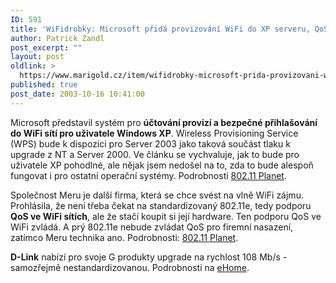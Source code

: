 ```yaml
---
ID: 591
title: 'WiFidrobky: Microsoft přidá provizování WiFi do XP serveru, QoS pro WiFi'
author: Patrick Zandl
post_excerpt: ""
layout: post
oldlink: >
  https://www.marigold.cz/item/wifidrobky-microsoft-prida-provizovani-wifi-do-xp-serveru-qos-pro-wifi
published: true
post_date: 2003-10-16 10:41:00
---
```

<p>
Microsoft představil systém pro <STRONG>účtování provizí a bezpečné přihlašování do WiFi sítí pro uživatele Windows XP</STRONG>. Wireless Provisioning Service (WPS) bude k dispozici pro Server 2003 jako taková součást tlaku k upgrade z NT a Server 2000. Ve článku se vychvaluje, jak to bude pro uživatele XP pohodlné, ale nějak jsem nedošel na to, zda to bude alespoň fungovat i pro ostatní operační systémy. Podrobnosti <A href="http://www.wi-fiplanet.com/news/article.php/3091111" target=_blank>802.11 Planet</A>.</p>

<p>
Společnost Meru je další firma, která se chce svést na vlně WiFi zájmu. Prohlásila, že není třeba čekat na standardizovaný 802.11e, tedy podporu <STRONG>QoS ve WiFi sítích</STRONG>, ale že stačí koupit si její hardware. Ten podporu QoS ve WiFi zvládá. A prý 802.11e nebude zvládat QoS pro firemní nasazení, zatímco Meru technika ano. Podrobnosti: <A href="http://www.wi-fiplanet.com/news/article.php/3088611" target=_blank>802.11 Planet</A>.</p>

<p>
<STRONG>D-Link</STRONG> nabízí pro svoje G produkty upgrade na rychlost 108 Mb/s - samozřejmě nestandardizovanou. Podrobnosti na <A href="http://www.ehomeupgrade.com/archives/article135.php" target=_blank>eHome</A>.</p>

